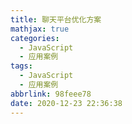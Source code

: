 ```yaml
---
title: 聊天平台优化方案
mathjax: true
categories:
  - JavaScript
  - 应用案例
tags:
  - JavaScript
  - 应用案例
abbrlink: 98feee78
date: 2020-12-23 22:36:38
---
```

